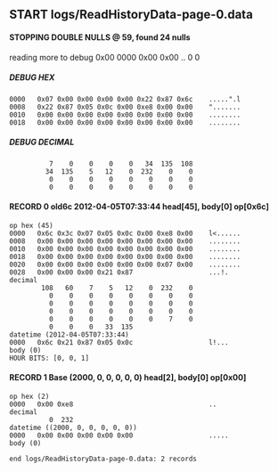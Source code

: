 ## START logs/ReadHistoryData-page-0.data
#### STOPPING DOUBLE NULLS @ 59, found 24 nulls
reading more to debug 0x00
    0000   0x00 0x00                                  ..
              0    0
##### DEBUG HEX
    0000   0x07 0x00 0x00 0x00 0x00 0x22 0x87 0x6c    .....".l
    0008   0x22 0x87 0x05 0x0c 0x00 0xe8 0x00 0x00    ".......
    0010   0x00 0x00 0x00 0x00 0x00 0x00 0x00 0x00    ........
    0018   0x00 0x00 0x00 0x00 0x00 0x00 0x00 0x00    ........
##### DEBUG DECIMAL
              7    0    0    0    0   34  135  108
             34  135    5   12    0  232    0    0
              0    0    0    0    0    0    0    0
              0    0    0    0    0    0    0    0
#### RECORD 0 old6c 2012-04-05T07:33:44 head[45], body[0] op[0x6c]

    op hex (45)
    0000   0x6c 0x3c 0x07 0x05 0x0c 0x00 0xe8 0x00    l<......
    0008   0x00 0x00 0x00 0x00 0x00 0x00 0x00 0x00    ........
    0010   0x00 0x00 0x00 0x00 0x00 0x00 0x00 0x00    ........
    0018   0x00 0x00 0x00 0x00 0x00 0x00 0x00 0x00    ........
    0020   0x00 0x00 0x00 0x00 0x00 0x00 0x07 0x00    ........
    0028   0x00 0x00 0x00 0x21 0x87                   ...!.
    decimal
            108   60    7    5   12    0  232    0
              0    0    0    0    0    0    0    0
              0    0    0    0    0    0    0    0
              0    0    0    0    0    0    0    0
              0    0    0    0    0    0    7    0
              0    0    0   33  135
    datetime (2012-04-05T07:33:44)
    0000   0x6c 0x21 0x87 0x05 0x0c                   l!...
    body (0)
    HOUR BITS: [0, 0, 1]
#### RECORD 1 Base (2000, 0, 0, 0, 0, 0) head[2], body[0] op[0x00]

    op hex (2)
    0000   0x00 0xe8                                  ..
    decimal
              0  232
    datetime ((2000, 0, 0, 0, 0, 0))
    0000   0x00 0x00 0x00 0x00 0x00                   .....
    body (0)

`end logs/ReadHistoryData-page-0.data: 2 records`
